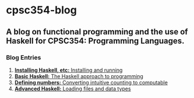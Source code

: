# cpsc354-blog
## A blog on functional programming and the use of Haskell for CPSC354: Programming Languages.


### Blog Entries
1. [**Installing Haskell, etc:** Installing and running](https://github.com/lblack1/cpsc354-blog/blob/main/week-1.md)
2. [**Basic Haskell:** The Haskell approach to programming](https://github.com/lblack1/cpsc354-blog/blob/main/week-2.md)
3. [**Defining numbers:** Converting intuitive counting to computable ](https://github.com/lblack1/cpsc354-blog/blob/main/week-3.md)
4. [**Advanced Haskell:** Loading files and data types](https://github.com/lblack1/cpsc354-blog/blob/main/week-4.md)
